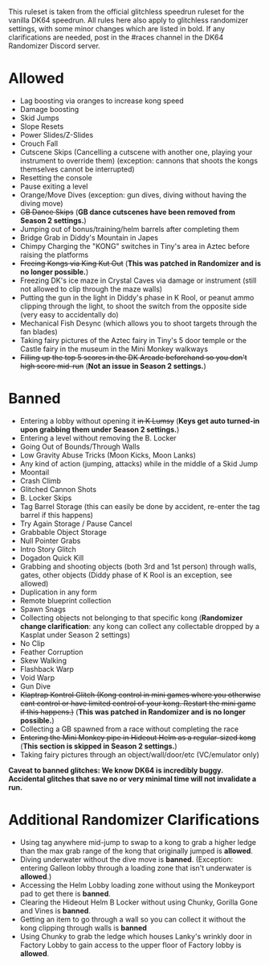This ruleset is taken from the official glitchless speedrun ruleset for the vanilla DK64 speedrun. All rules here also apply to glitchless randomizer settings, with some minor changes which are listed in bold. If any clarifications are needed, post in the #races channel in the DK64 Randomizer Discord server.

# Allowed

* Lag boosting via oranges to increase kong speed
* Damage boosting
* Skid Jumps
* Slope Resets
* Power Slides/Z-Slides
* Crouch Fall
* Cutscene Skips (Cancelling a cutscene with another one, playing your instrument to override them) (exception: cannons that shoots the kongs themselves cannot be interrupted)
* Resetting the console
* Pause exiting a level
* Orange/Move Dives (exception: gun dives, diving without having the diving move)
* ~~GB Dance Skips~~ (**GB dance cutscenes have been removed from Season 2 settings.**)
* Jumping out of bonus/training/helm barrels after completing them
* Bridge Grab in Diddy's Mountain in Japes
* Chimpy Charging the "KONG" switches in Tiny's area in Aztec before raising the platforms
* ~~Freeing Kongs via King Kut Out~~ (**This was patched in Randomizer and is no longer possible.**)
* Freezing DK's ice maze in Crystal Caves via damage or instrument (still not allowed to clip through the maze walls)
* Putting the gun in the light in Diddy's phase in K Rool, or peanut ammo clipping through the light, to shoot the switch from the opposite side (very easy to accidentally do)
* Mechanical Fish Desync (which allows you to shoot targets through the fan blades)
* Taking fairy pictures of the Aztec fairy in Tiny's 5 door temple or the Castle fairy in the museum in the Mini Monkey walkways
* ~~Filling up the top 5 scores in the DK Arcade beforehand so you don't high score mid-run~~ (**Not an issue in Season 2 settings.**)

# Banned

* Entering a lobby without opening it ~~in K Lumsy~~ (**Keys get auto turned-in upon grabbing them under Season 2 settings.**)
* Entering a level without removing the B. Locker
* Going Out of Bounds/Through Walls
* Low Gravity Abuse Tricks (Moon Kicks, Moon Lanks)
* Any kind of action (jumping, attacks) while in the middle of a Skid Jump
* Moontail
* Crash Climb
* Glitched Cannon Shots
* B. Locker Skips
* Tag Barrel Storage (this can easily be done by accident, re-enter the tag barrel if this happens)
* Try Again Storage / Pause Cancel
* Grabbable Object Storage
* Null Pointer Grabs
* Intro Story Glitch
* Dogadon Quick Kill
* Grabbing and shooting objects (both 3rd and 1st person) through walls, gates, other objects (Diddy phase of K Rool is an exception, see allowed)
* Duplication in any form
* Remote blueprint collection
* Spawn Snags
* Collecting objects not belonging to that specific kong (**Randomizer change clarification**: any kong can collect any collectable dropped by a Kasplat under Season 2 settings)
* No Clip
* Feather Corruption
* Skew Walking
* Flashback Warp
* Void Warp
* Gun Dive
* ~~Klaptrap Kontrol Glitch (Kong control in mini games where you otherwise cant control or have limited control of your kong. Restart the mini game if this happens.)~~ (**This was patched in Randomizer and is no longer possible.**)
* Collecting a GB spawned from a race without completing the race
* ~~Entering the Mini Monkey pipe in Hideout Helm as a regular-sized kong~~ (**This section is skipped in Season 2 settings.**)
* Taking fairy pictures through an object/wall/door/etc (VC/emulator only)

**Caveat to banned glitches: We know DK64 is incredibly buggy. Accidental glitches that save no or very minimal time will not invalidate a run.**

# Additional Randomizer Clarifications

* Using tag anywhere mid-jump to swap to a kong to grab a higher ledge than the max grab range of the kong that originally jumped is **allowed**.
* Diving underwater without the dive move is **banned**. (Exception: entering Galleon lobby through a loading zone that isn't underwater is **allowed**.)
* Accessing the Helm Lobby loading zone without using the Monkeyport pad to get there is **banned**.
* Clearing the Hideout Helm B Locker without using Chunky, Gorilla Gone and Vines is **banned**.
* Getting an item to go through a wall so you can collect it without the kong clipping through walls is **banned**
* Using Chunky to grab the ledge which houses Lanky's wrinkly door in Factory Lobby to gain access to the upper floor of Factory lobby is **allowed**.